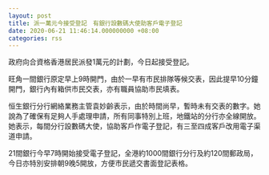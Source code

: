 ```yaml
---
layout: post
title: 派一萬元今接受登記　有銀行設數碼大使助客戶電子登記
date: 2020-06-21 11:46:14.000000000 +08:00
categories: rss
---
```


政府向合資格香港居民派發1萬元的計劃，今日起接受登記。

旺角一間銀行原定早上9時開門，由於一早有市民排隊等候交表，因此提早10分鐘開門，銀行內有箱供市民交表，亦有職員協助市民填表。

恒生銀行分行網絡業務主管袁妙齡表示，由於時間尚早，暫時未有交表的數字。她說為了確保有足夠人手處理申請，所有同事特別上班，地鐵站的分行亦全線開放。她表示，每間分行設數碼大使，協助客戶作電子登記，有三至四成客戶改用電子渠道申請。

21間銀行今早7時開始接受電子登記，全港約1000間銀行分行及約120間郵政局，今日亦特別安排朝9晚5開放，方便市民遞交書面登記表格。
